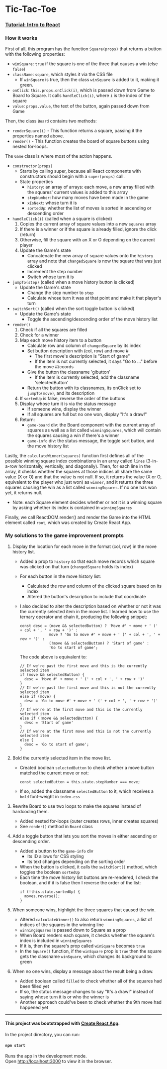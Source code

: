 # Tic-Tac-Toe 
### [Tutorial: Intro to React](https://reactjs.org/tutorial/tutorial.html)

### How it works

First of all, this program has the function `Square(props)` that returns a button with the following properties: 
- `winSquare`: `true` if the square is one of the three that causes a win (else `false`)
- `className`: `square`, which styles it via the CSS file 
  - If `winSquare` is true, then the class `winSquare` is added to it, making it green.
- `onClick`: `this.props.onClick(i)`, which is passed down from Game to Board to Square. It calls `handleClick(i)`, where `i` is the index of the square
- `value`: `props.value`, the text of the button, again passed down from Game

Then, the class `Board` contains two methods:
- `renderSquare(i)` - This function returns a square, passing it the properties named above. 
- `render()` - This function creates the board of square buttons using nested for-loops.

The `Game` class is where most of the action happens. 
- `constructor(props)`
  - Starts by calling super, because all React components with constructors should begin with a `super(props)` call.
  - State properties
    - `history`: an array of arrays: each move, a new array filled with the squares' current values is added to this array
    - `stepNumber`: how many moves have been made in the game
    - `xIsNext`: whose turn it is
    - `sortedUp`: whether the list of moves is sorted in ascending or descending order
- `handleClick(i)` (called when a square is clicked)
  1. Copies the current array of square values into a new `squares` array
  2. If there is a winner or if the square is already filled, ignore the click (return)
  3. Otherwise, fill the square with an X or O depending on the current player
  4. Update the Game's state
     - Concatenate the new array of square values onto the `history` array and note that `changedSquare` is now the square that was just clicked
     - Increment the step number
     - Switch whose turn it is
- `jumpTo(step)` (called when a move history button is clicked)
  - Update the Game's state
    - Change the step number to `step`
    - Calculate whose turn it was at that point and make it that player's turn
- `switchSort()` (called when the sort toggle button is clicked)
  - Update the Game's state
    - Toggle the ascending/descending order of the move history list
- `render()`
  1. Check if all the squares are filled
  2. Check for a winner
  3. Map each move history item to a button
     - Calculate row and column of `changedSquare` by its index
     - Set button description with (col, row) and move #
       - The first move's description is "Start of game"
       - If the item is not currently selected, it says "Go to ..." before the move #/coords
     - Give the button the classname 'gibutton'
       - If the item is currently selected, add the classname 'selectedButton'
     - Return the button with its classnames, its onClick set to `jumpTo(move)`, and its description
  4. If `sortedUp` is false, reverse the order of the buttons
  5. Display whose turn it is via the status message
     - If someone wins, display the winner
     - If all squares are full but no one won, display "It's a draw!"
  6. Return: 
     - `game-board` div: the Board component with the current array of squares as well as a list called `winningSquares`, which will contain the squares causing a win if there's a winner 
     - `game-info` div: the status message, the toggle sort button, and the move history list
     
Lastly, the `calculateWinner(squares)` function first defines all of the possible winning square index combinations in an array called `lines` (3-in-a-row horizontally, vertically, and diagonally). Then, for each line in the array, it checks whether the squares at those indices all share the same value (X or O) and that the value is not null. If so, it returns the value (X or O, equivalent to the player who just won) as `winner`, and it returns the three squares causing the win as a list called `winningSquares`. If no one has won yet, it returns null.
  - Note: each Square element decides whether or not it is a winning square by asking whether its index is contained in `winningSquares`
  
Finally, we call ReactDOM.render() and render the Game into the HTML element called `root`, which was created by Create React App.

### My solutions to the game improvement prompts

1. Display the location for each move in the format (col, row) in the move history list.
   - Added a prop to `history` so that each move records which square was clicked on that turn (`changedSquare` holds its index)
   - For each button in the move history list:
     - Calculated the row and column of the clicked square based on its index
     - Altered the button's description to include that coordinate
   - I also decided to alter the description based on whether or not it was the currently selected item in the move list. I learned how to use the ternary operator and chain it, producing the following snippet:
   
      ```
      const desc = (move && selectedButton) ? 'Move #' + move + ' (' + col + ', ' + row + ')' :
                   move ? 'Go to move #' + move + ' (' + col + ', ' + row + ')' :
                   (!move && selectedButton) ? 'Start of game' :
                   'Go to start of game';
      ```
                
      The code above is equivalent to:
      
      ```
      // If we're past the first move and this is the currently selected item
      if (move && selectedButton) {
        desc = 'Move #' + move + ' (' + col + ', ' + row + ')'
      } 
      // If we're past the first move and this is not the currently selected item
      else if (move) {
        desc = 'Go to move #' + move + ' (' + col + ', ' + row + ')'
      } 
      // If we're at the first move and this is the currently selected item
      else if (!move && selectedButton) {
        desc = 'Start of game'
      } 
      // If we're at the first move and this is not the currently selected item
      else {
        desc = 'Go to start of game';
      }
      ```

2. Bold the currently selected item in the move list.
   - Created boolean `selectedButton` to check whether a move button matched the current move or not:
      ```
      const selectedButton = this.state.stepNumber === move;
      ```
   - If so, added the classname `selectedButton` to it, which receives a `bold` font-weight in `index.css`
   
3. Rewrite Board to use two loops to make the squares instead of hardcoding them.
   - Added nested for-loops (outer creates rows, inner creates squares)
   - See `render()` method in `Board` class
4. Add a toggle button that lets you sort the moves in either ascending or descending order.
   - Added a button to the `game-info` div
      - Its ID allows for CSS styling
      - Its text changes depending on the sorting order
   - When the button is clicked, it calls the `switchSort()` method, which toggles the boolean `sortedUp`
   - Each time the move history list buttons are re-rendered, I check the boolean, and if it is false then I reverse the order of the list:
      ```
      if (!this.state.sortedUp) { 
        moves.reverse(); 
      }
      ```
5. When someone wins, highlight the three squares that caused the win.
   - Altered `calculateWinner()` to also return `winningSquares`, a list of indices of the squares in the winning line
   - `winningSquares` is passed down to Square as a prop
   - When Board renders each square, it checks whether the square's index is included in `winningSquares`
   - If it is, then the square's prop called `winSquare` becomes `true`
   - In the `Square()` function, if the `winSquare` prop is `true` then the square gets the classname `winSquare`, which changes its background to green
6. When no one wins, display a message about the result being a draw.
   - Added boolean called `filled` to check whether all of the squares had been filled yet
   - If so, the status message changes to say "It's a draw!" instead of saying whose turn it is or who the winner is
   - Another approach could've been to check whether the 9th move had happened yet

______

#### This project was bootstrapped with [Create React App](https://github.com/facebook/create-react-app).

In the project directory, you can run:

#### `npm start`

Runs the app in the development mode.<br>
Open [http://localhost:3000](http://localhost:3000) to view it in the browser.
